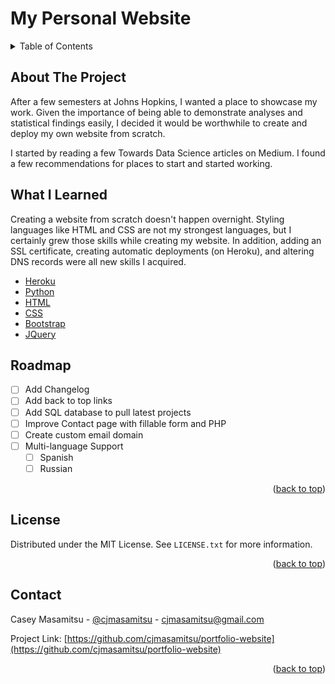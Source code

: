 # My Personal Website

<!-- TABLE OF CONTENTS -->
<details>
  <summary>Table of Contents</summary>
  <ol>
    <li><a href="#about-the-project">About the Project</a></li>
    <li><a href="#what-i-learned">What I Learned</a></li>
    <li><a href="#roadmap">Roadmap</a></li>
    <li><a href="#license">License</a></li>
    <li><a href="#contact">Contact</a></li>
  </ol>
</details>



<!-- ABOUT THE PROJECT -->
## About The Project

After a few semesters at Johns Hopkins, I wanted a place to showcase my work. Given the importance of being able to demonstrate analyses and statistical findings easily, I decided it would be worthwhile to create and deploy my own website from scratch.

I started by reading a few Towards Data Science articles on Medium. I found a few recommendations for places to start and started working. 

<!-- What I Learned -->
## What I Learned 

Creating a website from scratch doesn't happen overnight. Styling languages like HTML and CSS are not my strongest languages, but I certainly grew those skills while creating my website. In addition, adding an SSL certificate, creating automatic deployments (on Heroku), and altering DNS records were all new skills I acquired.

* [Heroku](https://devcenter.heroku.com/categories/reference)
* [Python](https://www.python.org/doc/)
* [HTML](https://developer.mozilla.org/en-US/docs/Web/HTML)
* [CSS](https://developer.mozilla.org/en-US/docs/Web/CSS)
* [Bootstrap](https://getbootstrap.com)
* [JQuery](https://jquery.com)

<!-- ROADMAP -->
## Roadmap

- [ ] Add Changelog
- [ ] Add back to top links
- [ ] Add SQL database to pull latest projects
- [ ] Improve Contact page with fillable form and PHP
- [ ] Create custom email domain
- [ ] Multi-language Support
    - [ ] Spanish
    - [ ] Russian

<p align="right">(<a href="#top">back to top</a>)</p>


<!-- LICENSE -->
## License

Distributed under the MIT License. See `LICENSE.txt` for more information.

<p align="right">(<a href="#top">back to top</a>)</p>



<!-- CONTACT -->
## Contact

Casey Masamitsu - [@cjmasamitsu](https://twitter.com/cjmasamitsu) - cjmasamitsu@gmail.com

Project Link: [https://github.com/cjmasamitsu/portfolio-website](https://github.com/cjmasamitsu/portfolio-website)

<p align="right">(<a href="#top">back to top</a>)</p>


